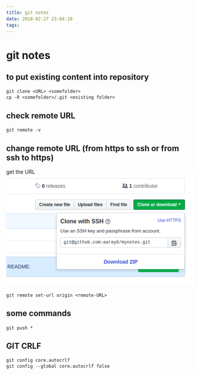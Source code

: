 ```yaml
---
title: git notes
date: 2018-02-27 23:04:10
tags:
---
```

# git notes

## to put existing content into repository

```console
git clone <URL> <somefolder>
cp -R <somefolder>/.git <existing folder>
```

## check remote URL

```console
git remote -v
```

## change remote URL (from https to ssh or from ssh to https)

get the URL
![img](../myimages/git_repository_url.png)

```console
git remote set-url origin <remote-URL>
```

## some commands

```console
git push *
```

## GIT CRLF

```console
git config core.autocrlf
git config --global core.autocrlf false
```